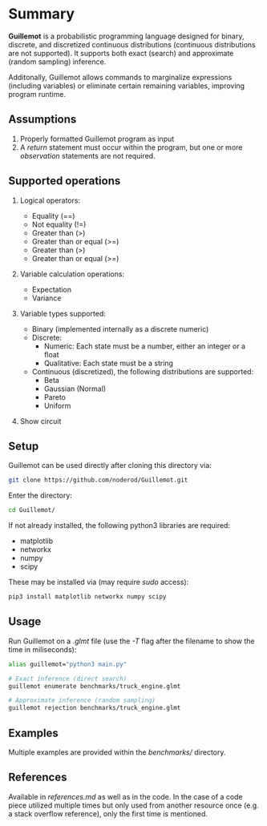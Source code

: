 # Summary
**Guillemot** is a probabilistic programming language designed for binary, discrete, and discretized continuous distributions (continuous distributions are not supported). It supports both exact (search) and approximate (random sampling) inference.

Additonally, Guillemot allows commands to marginalize expressions (including variables) or eliminate certain remaining variables, improving program runtime.


## Assumptions

1. Properly formatted Guillemot program as input
2. A *return* statement must occur within the program, but one or more *observation* statements are not required.


## Supported operations

1. Logical operators:
    * Equality (==)
    * Not equality (!=)
    * Greater than (>)
    * Greater than or equal (>=)
    * Greater than (>)
    * Greater than or equal (>=)

2. Variable calculation operations:
    * Expectation
    * Variance

3. Variable types supported:
    * Binary (implemented internally as a discrete numeric)
    * Discrete:
        * Numeric: Each state must be a number, either an integer or a float
        * Qualitative: Each state must be a string
    * Continuous (discretized), the following distributions are supported:
        * Beta
        * Gaussian (Normal)
        * Pareto
        * Uniform

4. Show circuit




## Setup

Guillemot can be used directly after cloning this directory via:

```bash
git clone https://github.com/noderod/Guillemot.git
```

Enter the directory:

```bash
cd Guillemot/
```

If not already installed, the following python3 libraries are required:
* matplotlib
* networkx
* numpy
* scipy


These may be installed via (may require *sudo* access):
```bash
pip3 install matplotlib networkx numpy scipy
```




## Usage


Run Guillemot on a *.glmt* file (use the *-T* flag after the filename to show the time in miliseconds):
```bash
alias guillemot="python3 main.py"

# Exact inference (direct search)
guillemot enumerate benchmarks/truck_engine.glmt

# Approximate inference (random sampling)
guillemot rejection benchmarks/truck_engine.glmt
```




## Examples
Multiple examples are provided within the *benchmarks/* directory.



## References

Available in *references.md* as well as in the code. In the case of a code piece utilized multiple times but only used from another resource once (e.g. a stack overflow reference), only the first time is mentioned.

